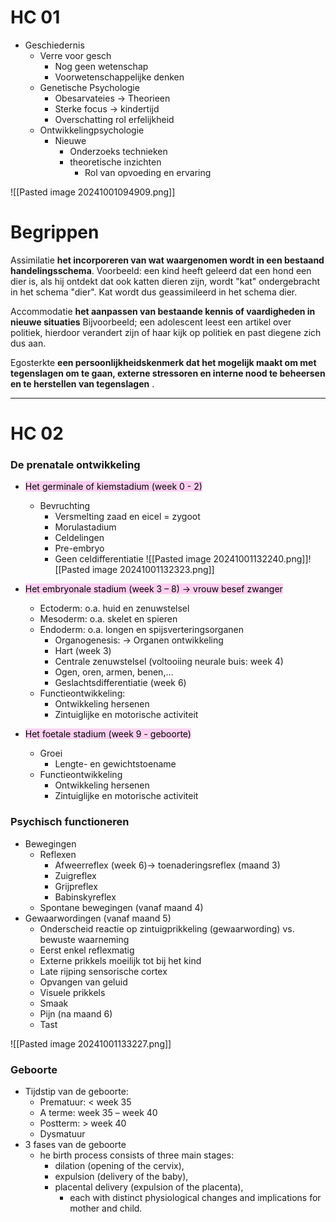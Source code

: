 # HC 01
- Geschiedernis
	- Verre voor gesch
		- Nog geen wetenschap 
		- Voorwetenschappelijke denken
	- Genetische Psychologie
		- Obesarvateies -> Theorieen
		- Sterke focus -> kindertijd
		- Overschatting rol erfelijkheid
	- Ontwikkelingpsychologie
		- Nieuwe
			- Onderzoeks technieken
			- theoretische inzichten
				- Rol van opvoeding en ervaring

![[Pasted image 20241001094909.png]]

# Begrippen 
Assimilatie
	**het incorporeren van wat waargenomen wordt in een bestaand handelingsschema**. 
		Voorbeeld: een kind heeft geleerd dat een hond een dier is, als hij ontdekt dat ook katten dieren zijn, wordt "kat" ondergebracht in het schema "dier". Kat wordt dus geassimileerd in het schema dier.

Accommodatie
	**het aanpassen van bestaande kennis of vaardigheden in nieuwe situaties**
		Bijvoorbeeld; een adolescent leest een artikel over politiek, hierdoor verandert zijn of haar kijk op politiek en past diegene zich dus aan.

Egosterkte
	**een persoonlijkheidskenmerk dat het mogelijk maakt om met tegenslagen om te gaan, externe stressoren en interne nood te beheersen en te herstellen van tegenslagen** .

---

# HC 02

### De prenatale ontwikkeling
- <mark style="background: #FFB8EBA6;">Het germinale of kiemstadium (week 0 - 2)</mark>
	- Bevruchting 
		- Versmelting zaad en eicel = zygoot
		- Morulastadium
		- Celdelingen
		- Pre-embryo
		-  Geen celdifferentiatie
		![[Pasted image 20241001132240.png]]![[Pasted image 20241001132323.png]]

- <mark style="background: #FFB8EBA6;">Het embryonale stadium (week 3 – 8) -> vrouw besef zwanger</mark>
	- Ectoderm: o.a. huid en zenuwstelsel
	- Mesoderm: o.a. skelet en spieren
	- Endoderm: o.a. longen en spijsverteringsorganen
		-  Organogenesis: -> Organen ontwikkeling
		- Hart (week 3)
		- Centrale zenuwstelsel (voltooiing neurale buis: week 4)
		- Ogen, oren, armen, benen,…
		- Geslachtsdifferentiatie (week 6)
	- Functieontwikkeling:
		- Ontwikkeling hersenen
		- Zintuiglijke en motorische activiteit

- <mark style="background: #FFB8EBA6;"> Het foetale stadium (week 9 - geboorte)</mark>
	- Groei
		- Lengte- en gewichtstoename
	- Functieontwikkeling
		- Ontwikkeling hersenen
		- Zintuiglijke en motorische activiteit

### Psychisch functioneren
- Bewegingen
	- Reflexen
		- Afweerreflex (week 6)→ toenaderingsreflex (maand 3)
		- Zuigreflex
		- Grijpreflex
		- Babinskyreflex
	- Spontane bewegingen (vanaf maand 4)
- Gewaarwordingen (vanaf maand 5)
	- Onderscheid reactie op zintuigprikkeling (gewaarwording) vs. bewuste waarneming
	- Eerst enkel reflexmatig
	- Externe prikkels moeilijk tot bij het kind
	- Late rijping sensorische cortex
	- Opvangen van geluid
	- Visuele prikkels
	- Smaak
	- Pijn (na maand 6)
	- Tast

![[Pasted image 20241001133227.png]]

### Geboorte 
- Tijdstip van de geboorte:
	- Prematuur: < week 35
	- A terme: week 35 – week 40
	- Postterm: > week 40
	-  Dysmatuur
- 3 fases van de geboorte
	- he birth process consists of three main stages: 
		- dilation (opening of the cervix), 
		- expulsion (delivery of the baby), 
		- placental delivery (expulsion of the placenta), 
			- each with distinct physiological changes and implications for mother and child.